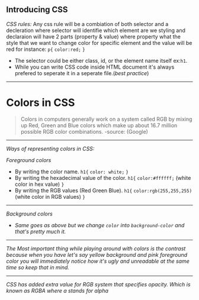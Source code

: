## Introducing CSS

 *CSS rules:* Any css rule will be a combiation of both selector and a decleration where selector will identifie which element are we styling and declaraion will have 2 parts (property & value) where property what the style that we want to change color for specific element and the value will be red for instance:
 `p{`
    `color:red;`
 `}`
- The selector could be either class, id, or the element name itself ex:`h1`.
- While you can write CSS code inside HTML document it's always prefered to seperate it in a seperate file.(*best practice*)
***
# Colors in CSS
> Colors in computers generally work on a system called RGB by mixing up Red, Green and Blue colors which make up about 16.7 million possible RGB color combinations. -source: (Google)
***
*Ways of representing colors in CSS:*

*Foreground colors*
- By writing the color name.
`h1{`
    `color: white;`
`}`
- By writing the hexadecimal value of the color.
`h1{`
 `color:#ffffff;` (white color in hex value)
`}`
- By writing the RGB values (Red Green Blue).
`h1{`
 `color:rgb(255,255,255)` (white color in RGB values)
`}`
***
*Background colors*
- *Same goes as above but we change `color` into `background-color` and that's pretty much it.*
***
*The Most important thing while playing around with colors is the contrast because when you have let's say yellow background and pink foreground color you will immediately notice how it's ugly and unreadable at the same time so keep that in mind.*
***
*CSS has added extra value for RGB system that specifies opacity. Which is known as RGBA where a stands for alpha*

